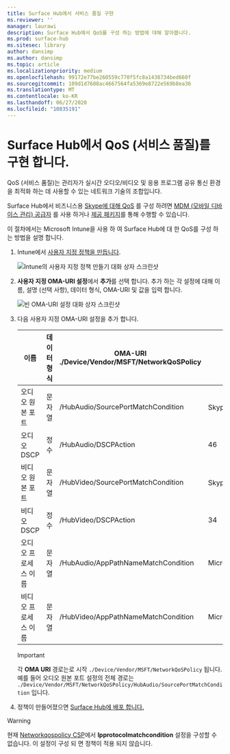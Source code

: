 ```yaml
---
title: Surface Hub에서 서비스 품질 구현
ms.reviewer: ''
manager: laurawi
description: Surface Hub에서 QoS를 구성 하는 방법에 대해 알아봅니다.
ms.prod: surface-hub
ms.sitesec: library
author: dansimp
ms.author: dansimp
ms.topic: article
ms.localizationpriority: medium
ms.openlocfilehash: 99172e77be260559c770f5fc8a1438734bed660f
ms.sourcegitcommit: 109d1d7608ac4667564fa5369e8722e569b8ea36
ms.translationtype: MT
ms.contentlocale: ko-KR
ms.lasthandoff: 06/27/2020
ms.locfileid: "10835191"
---
```

# Surface Hub에서 QoS (서비스 품질)를 구현 합니다.

QoS (서비스 품질)는 관리자가 실시간 오디오/비디오 및 응용 프로그램 공유 통신 환경을 최적화 하는 데 사용할 수 있는 네트워크 기술의 조합입니다.
 
Surface Hub에서 비즈니스용 [Skype에 대해 QoS](https://docs.microsoft.com/windows/client-management/mdm/networkqospolicy-csp) 를 구성 하려면 [MDM (모바일 디바이스 관리) 공급자](manage-settings-with-mdm-for-surface-hub.md) 를 사용 하거나 [제공 패키지](provisioning-packages-for-surface-hub.md)를 통해 수행할 수 있습니다. 
 
 
이 절차에서는 Microsoft Intune을 사용 하 여 Surface Hub에 대 한 QoS를 구성 하는 방법을 설명 합니다. 

1. Intune에서 [사용자 지정 정책을 만듭니다](https://docs.microsoft.com/intune/custom-settings-configure).

    ![Intune의 사용자 지정 정책 만들기 대화 상자 스크린샷](images/qos-create.png)

2. **사용자 지정 OMA-URI 설정**에서 **추가**를 선택 합니다. 추가 하는 각 설정에 대해 이름, 설명 (선택 사항), 데이터 형식, OMA-URI 및 값을 입력 합니다.

    ![빈 OMA-URI 설정 대화 상자 스크린샷](images/qos-setting.png)

3. 다음 사용자 지정 OMA-URI 설정을 추가 합니다.

    이름 | 데이터 형식 | OMA-URI<br>./Device/Vendor/MSFT/NetworkQoSPolicy |  값
    --- | --- | --- | ---
    오디오 원본 포트 | 문자열 |  /HubAudio/SourcePortMatchCondition  |   Skype 관리자에 게 서 값을 구합니다.
    오디오 DSCP | 정수 |  /HubAudio/DSCPAction  |   46
    비디오 원본 포트 | 문자열 |  /HubVideo/SourcePortMatchCondition   |  Skype 관리자에 게 서 값을 구합니다.
    비디오 DSCP | 정수 |  /HubVideo/DSCPAction   |   34
    오디오 프로세스 이름 | 문자열 |  /HubAudio/AppPathNameMatchCondition  |   Microsoft.PPISkype.Windows.exe
    비디오 프로세스 이름 | 문자열 |  /HubVideo/AppPathNameMatchCondition  |   Microsoft.PPISkype.Windows.exe

    >[!IMPORTANT]
    >각 **OMA URI** 경로는로 시작 `./Device/Vendor/MSFT/NetworkQoSPolicy` 됩니다. 예를 들어 오디오 원본 포트 설정의 전체 경로는 `./Device/Vendor/MSFT/NetworkQoSPolicy/HubAudio/SourcePortMatchCondition` 입니다.




4. 정책이 만들어졌으면 [Surface Hub에 배포 합니다.](manage-settings-with-mdm-for-surface-hub.md#manage-surface-hub-settings-with-mdm)


>[!WARNING]
>현재 [Networkqospolicy CSP](https://docs.microsoft.com/windows/client-management/mdm/networkqospolicy-csp)에서 **Ipprotocolmatchcondition** 설정을 구성할 수 없습니다. 이 설정이 구성 되 면 정책이 적용 되지 않습니다.
 
